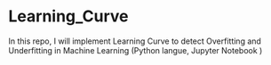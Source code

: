# Learning_Curve
In this repo, I will implement Learning Curve to detect Overfitting and Underfitting in Machine Learning (Python langue, Jupyter Notebook )
